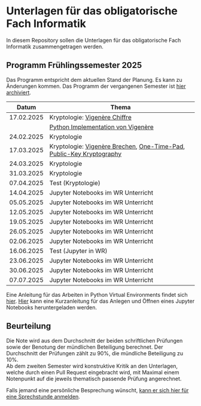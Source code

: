 # Unterlagen für das obligatorische Fach Informatik

In diesem Repository sollen die Unterlagen für das obligatorische Fach Informatik zusammengetragen werden.

## Programm Frühlingssemester 2025

Das Programm entspricht dem aktuellen Stand der Planung. Es kann zu
Änderungen kommen. Das Programm der vergangenen Semester ist 
[hier archiviert](archive/inhalt.md).

| Datum | Thema |
| ----- | ----- |
| 17.02.2025 | Kryptologie: [Vigenère Chiffre](250217/main.md) |
|       | [Python Implementation von Vigenère](250217/unterlagen/chiffre.py) |
| 24.02.2025 | Kryptologie |
| 17.03.2025 | Kryptologie: [Vigenère Brechen](250317/viginere_brechen.ipynb), [One-Time-Pad](250317/onetimepad.md), [Public-Key Kryptography](250317/asymmetrie.md) |
| 24.03.2025 | Kryptologie |
| 31.03.2025 | Kryptologie |
| 07.04.2025 | Test (Kryptologie) |
| 14.04.2025 | Jupyter Notebooks im WR Unterricht |
| 05.05.2025 | Jupyter Notebooks im WR Unterricht |
| 12.05.2025 | Jupyter Notebooks im WR Unterricht |
| 19.05.2025 | Jupyter Notebooks im WR Unterricht |
| 26.05.2025 | Jupyter Notebooks im WR Unterricht |
| 02.06.2025 | Jupyter Notebooks im WR Unterricht |
| 16.06.2025 | Test (Jupyter in WR) |
| 23.06.2025 | Jupyter Notebooks im WR Unterricht |
| 30.06.2025 | Jupyter Notebooks im WR Unterricht |
| 07.07.2025 | Jupyter Notebooks im WR Unterricht |


Eine Anleitung für das Arbeiten in Python Virtual Environments findet
sich [hier](allgemeines/anleitung_venv.md).
[Hier](https://github.com/I-gW-23-27/Skript/blob/main/docs/allgemeines/jupyter_cheat_sheet.pdf) 
kann eine Kurzanleitung für das
Anlegen und Öffnen eines Jupyter Notebooks heruntergeladen werden.

## Beurteilung

Die Note wird aus dem Durchschnitt der beiden schriftlichen Prüfungen
sowie der Benotung der mündlichen Beteiligung berechnet. Der
Durchschnitt der Prüfungen zählt zu 90%, die mündliche Beteiligung zu
10%.  
Ab dem zweiten Semester wird konstruktive Kritik an den Unterlagen,
welche durch einen Pull Request eingebracht wird, mit Maximal einem
Notenpunkt auf die jeweils thematisch passende Prüfung angerechnet.

Falls jemand eine persönliche Besprechung wünscht, [kann er sich hier für
eine Sprechstunde anmelden](https://calendar.app.google/kPthfpWed3uPP1cC6).
